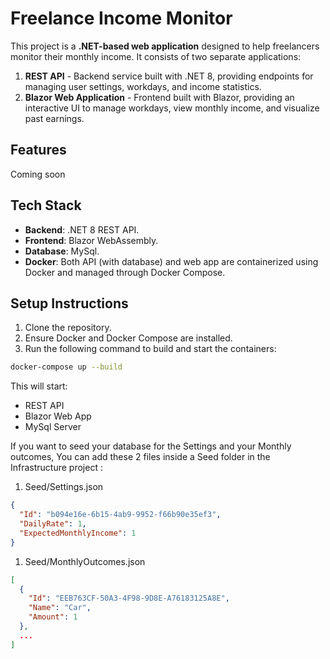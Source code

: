 # Freelance Income Monitor

This project is a **.NET-based web application** designed to help freelancers monitor their monthly income. It consists of two separate applications:

1. **REST API** - Backend service built with .NET 8, providing endpoints for managing user settings, workdays, and income statistics.
2. **Blazor Web Application** - Frontend built with Blazor, providing an interactive UI to manage workdays, view monthly income, and visualize past earnings.

## Features

Coming soon

## Tech Stack

- **Backend**: .NET 8 REST API.
- **Frontend**: Blazor WebAssembly.
- **Database**: MySql.
- **Docker**: Both API (with database) and web app are containerized using Docker and managed through Docker Compose.

## Setup Instructions

1. Clone the repository.
2. Ensure Docker and Docker Compose are installed.
3. Run the following command to build and start the containers:

```bash
docker-compose up --build
```

This will start:

- REST API
- Blazor Web App
- MySql Server

If you want to seed your database for the Settings and your Monthly outcomes, You can add these 2 files inside a Seed folder in the Infrastructure project :

1. Seed/Settings.json

```json
{
  "Id": "b094e16e-6b15-4ab9-9952-f66b90e35ef3",
  "DailyRate": 1,
  "ExpectedMonthlyIncome": 1
}
```

1. Seed/MonthlyOutcomes.json

```json
[
  {
    "Id": "EEB763CF-50A3-4F98-9D8E-A76183125A8E",
    "Name": "Car",
    "Amount": 1
  },
  ...
]

```
